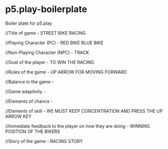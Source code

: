 # p5.play-boilerplate
Boiler plate for p5.play

//Title of game - STREET BIKE RACING

//Playing Character (PC) - RED BIKE
                           BLUE BIKE


//Non-Playing Character (NPC) - TRACK
                                


//Goal of the player - TO WIN THE RACING


//Rules of the game - UP ARROW FOR MOVING FORWARD
                    

//Balance in the game - 


//Game adaptivity - 


//Elements of chance -


//Elements of skill - WE MUST KEEP CONCENTRATION AND PRESS THE UP ARROW KEY


//Immediate feedback to the player on how they are doing - WINNING POSITION OF THE BIKERS

 
//Story of the game - RACING STORY


